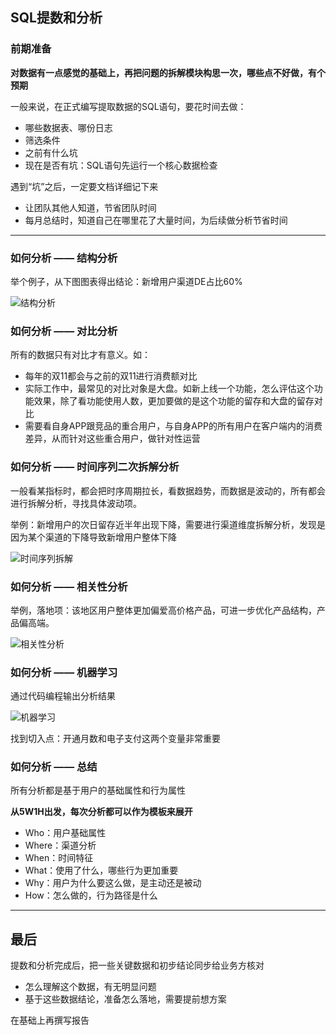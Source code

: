 ## SQL提数和分析

### 前期准备

**对数据有一点感觉的基础上，再把问题的拆解模块构思一次，哪些点不好做，有个预期**

一般来说，在正式编写提取数据的SQL语句，要花时间去做：

- 哪些数据表、哪份日志
- 筛选条件
- 之前有什么坑
- 现在是否有坑：SQL语句先运行一个核心数据检查


遇到“坑”之后，一定要文档详细记下来

- 让团队其他人知道，节省团队时间
- 每月总结时，知道自己在哪里花了大量时间，为后续做分析节省时间

---

### 如何分析 —— 结构分析
举个例子，从下图图表得出结论：新增用户渠道DE占比60%

![结构分析]()

### 如何分析 —— 对比分析
所有的数据只有对比才有意义。如：

- 每年的双11都会与之前的双11进行消费额对比
- 实际工作中，最常见的对比对象是大盘。如新上线一个功能，怎么评估这个功能效果，除了看功能使用人数，更加要做的是这个功能的留存和大盘的留存对比
- 需要看自身APP跟竞品的重合用户，与自身APP的所有用户在客户端内的消费差异，从而针对这些重合用户，做针对性运营

### 如何分析 —— 时间序列二次拆解分析
一般看某指标时，都会把时序周期拉长，看数据趋势，而数据是波动的，所有都会进行拆解分析，寻找具体波动项。

举例：新增用户的次日留存近半年出现下降，需要进行渠道维度拆解分析，发现是因为某个渠道的下降导致新增用户整体下降

![时间序列拆解]()

### 如何分析 —— 相关性分析
举例，落地项：该地区用户整体更加偏爱高价格产品，可进一步优化产品结构，产品偏高端。

![相关性分析]()

### 如何分析 —— 机器学习
通过代码编程输出分析结果

![机器学习]()

找到切入点：开通月数和电子支付这两个变量非常重要

### 如何分析 —— 总结
所有分析都是基于用户的基础属性和行为属性

**从5W1H出发，每次分析都可以作为模板来展开**

- Who：用户基础属性
- Where：渠道分析
- When：时间特征
- What：使用了什么，哪些行为更加重要
- Why：用户为什么要这么做，是主动还是被动
- How：怎么做的，行为路径是什么

---

## 最后
提数和分析完成后，把一些关键数据和初步结论同步给业务方核对

- 怎么理解这个数据，有无明显问题
- 基于这些数据结论，准备怎么落地，需要提前想方案

在基础上再撰写报告







